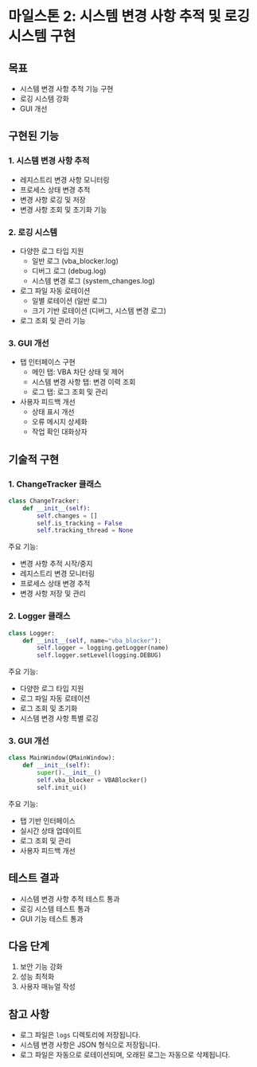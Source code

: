 # 마일스톤 2: 시스템 변경 사항 추적 및 로깅 시스템 구현

## 목표
- 시스템 변경 사항 추적 기능 구현
- 로깅 시스템 강화
- GUI 개선

## 구현된 기능

### 1. 시스템 변경 사항 추적
- 레지스트리 변경 사항 모니터링
- 프로세스 상태 변경 추적
- 변경 사항 로깅 및 저장
- 변경 사항 조회 및 초기화 기능

### 2. 로깅 시스템
- 다양한 로그 타입 지원
  - 일반 로그 (vba_blocker.log)
  - 디버그 로그 (debug.log)
  - 시스템 변경 로그 (system_changes.log)
- 로그 파일 자동 로테이션
  - 일별 로테이션 (일반 로그)
  - 크기 기반 로테이션 (디버그, 시스템 변경 로그)
- 로그 조회 및 관리 기능

### 3. GUI 개선
- 탭 인터페이스 구현
  - 메인 탭: VBA 차단 상태 및 제어
  - 시스템 변경 사항 탭: 변경 이력 조회
  - 로그 탭: 로그 조회 및 관리
- 사용자 피드백 개선
  - 상태 표시 개선
  - 오류 메시지 상세화
  - 작업 확인 대화상자

## 기술적 구현

### 1. ChangeTracker 클래스
```python
class ChangeTracker:
    def __init__(self):
        self.changes = []
        self.is_tracking = False
        self.tracking_thread = None
```

주요 기능:
- 변경 사항 추적 시작/중지
- 레지스트리 변경 모니터링
- 프로세스 상태 변경 추적
- 변경 사항 저장 및 관리

### 2. Logger 클래스
```python
class Logger:
    def __init__(self, name="vba_blocker"):
        self.logger = logging.getLogger(name)
        self.logger.setLevel(logging.DEBUG)
```

주요 기능:
- 다양한 로그 타입 지원
- 로그 파일 자동 로테이션
- 로그 조회 및 초기화
- 시스템 변경 사항 특별 로깅

### 3. GUI 개선
```python
class MainWindow(QMainWindow):
    def __init__(self):
        super().__init__()
        self.vba_blocker = VBABlocker()
        self.init_ui()
```

주요 기능:
- 탭 기반 인터페이스
- 실시간 상태 업데이트
- 로그 조회 및 관리
- 사용자 피드백 개선

## 테스트 결과
- 시스템 변경 사항 추적 테스트 통과
- 로깅 시스템 테스트 통과
- GUI 기능 테스트 통과

## 다음 단계
1. 보안 기능 강화
2. 성능 최적화
3. 사용자 매뉴얼 작성

## 참고 사항
- 로그 파일은 `logs` 디렉토리에 저장됩니다.
- 시스템 변경 사항은 JSON 형식으로 저장됩니다.
- 로그 파일은 자동으로 로테이션되며, 오래된 로그는 자동으로 삭제됩니다. 
